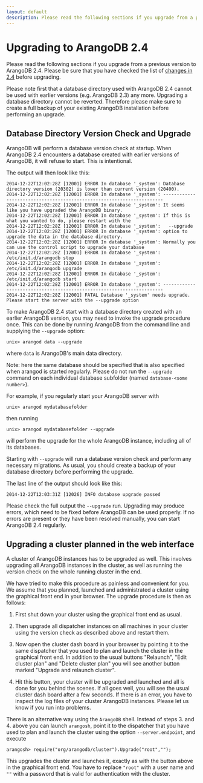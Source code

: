```yaml
---
layout: default
description: Please read the following sections if you upgrade from a previous version toArangoDB 2
---
```

Upgrading to ArangoDB 2.4
=========================

Please read the following sections if you upgrade from a previous version to
ArangoDB 2.4. Please be sure that you have checked the list of [changes in 2.4](release-notes-upgrading-changes24.html)
before upgrading.

Please note first that a database directory used with ArangoDB 2.4
cannot be used with earlier versions (e.g. ArangoDB 2.3) any
more. Upgrading a database directory cannot be reverted. Therefore
please make sure to create a full backup of your existing ArangoDB
installation before performing an upgrade.

Database Directory Version Check and Upgrade
--------------------------------------------

ArangoDB will perform a database version check at startup. When ArangoDB 2.4
encounters a database created with earlier versions of ArangoDB, it will refuse
to start. This is intentional.

The output will then look like this:

```
2014-12-22T12:02:28Z [12001] ERROR In database '_system': Database directory version (20302) is lower than current version (20400).
2014-12-22T12:02:28Z [12001] ERROR In database '_system': ----------------------------------------------------------------------
2014-12-22T12:02:28Z [12001] ERROR In database '_system': It seems like you have upgraded the ArangoDB binary.
2014-12-22T12:02:28Z [12001] ERROR In database '_system': If this is what you wanted to do, please restart with the
2014-12-22T12:02:28Z [12001] ERROR In database '_system':   --upgrade
2014-12-22T12:02:28Z [12001] ERROR In database '_system': option to upgrade the data in the database directory.
2014-12-22T12:02:28Z [12001] ERROR In database '_system': Normally you can use the control script to upgrade your database
2014-12-22T12:02:28Z [12001] ERROR In database '_system':   /etc/init.d/arangodb stop
2014-12-22T12:02:28Z [12001] ERROR In database '_system':   /etc/init.d/arangodb upgrade
2014-12-22T12:02:28Z [12001] ERROR In database '_system':   /etc/init.d/arangodb start
2014-12-22T12:02:28Z [12001] ERROR In database '_system': ----------------------------------------------------------------------
2014-12-22T12:02:28Z [12001] FATAL Database '_system' needs upgrade. Please start the server with the --upgrade option
```

To make ArangoDB 2.4 start with a database directory created with an earlier
ArangoDB version, you may need to invoke the upgrade procedure once.  This can
be done by running ArangoDB from the command line and supplying the `--upgrade`
option:

    unix> arangod data --upgrade

where `data` is ArangoDB's main data directory. 

Note: here the same database should be specified that is also specified when
arangod is started regularly. Please do not run the `--upgrade` command on each
individual database subfolder (named `database-<some number>`).
 
For example, if you regularly start your ArangoDB server with

    unix> arangod mydatabasefolder

then running

    unix> arangod mydatabasefolder --upgrade

will perform the upgrade for the whole ArangoDB instance, including all of its
databases.

Starting with `--upgrade` will run a database version check and perform any
necessary migrations. As usual, you should create a backup of your database
directory before performing the upgrade.

The last line of the output should look like this:
```
2014-12-22T12:03:31Z [12026] INFO database upgrade passed
```

Please check the full output the `--upgrade` run. Upgrading may produce errors, which need
to be fixed before ArangoDB can be used properly. If no errors are present or
they have been resolved manually, you can start ArangoDB 2.4 regularly.

Upgrading a cluster planned in the web interface
------------------------------------------------

A cluster of ArangoDB instances has to be upgraded as well. This
involves upgrading all ArangoDB instances in the cluster, as well as
running the version check on the whole running cluster in the end.

We have tried to make this procedure as painless and convenient for you.
We assume that you planned, launched and administrated a cluster using the
graphical front end in your browser. The upgrade procedure is then as
follows:

  1. First shut down your cluster using the graphical front end as
     usual.

  2. Then upgrade all dispatcher instances on all machines in your
     cluster using the version check as described above and restart them.

  3. Now open the cluster dash board in your browser by pointing it to
     the same dispatcher that you used to plan and launch the cluster in 
     the graphical front end. In addition to the usual buttons
     "Relaunch", "Edit cluster plan" and "Delete cluster plan" you will
     see another button marked "Upgrade and relaunch cluster".

  4. Hit this button, your cluster will be upgraded and launched and
     all is done for you behind the scenes. If all goes well, you will
     see the usual cluster dash board after a few seconds. If there is 
     an error, you have to inspect the log files of your cluster
     ArangoDB instances. Please let us know if you run into problems.

There is an alternative way using the `ArangoDB` shell. Instead of
steps 3. and 4. above you can launch `arangosh`, point it to the dispatcher
that you have used to plan and launch the cluster using the option
``--server.endpoint``, and execute

    arangosh> require("org/arangodb/cluster").Upgrade("root","");

This upgrades the cluster and launches it, exactly as with the button 
above in the graphical front end. You have to replace `"root"` with
a user name and `""` with a password that is valid for authentication
with the cluster.

